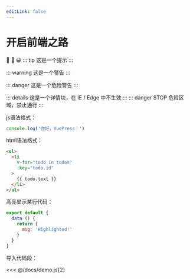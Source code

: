 ```yaml
---
editLink: false
---
```


# 开启前端之路
:tada: :100: :grinning:
::: tip
这是一个提示
:::

::: warning
这是一个警告
:::

::: danger
这是一个危险警告
:::

::: details
这是一个详情块，在 IE / Edge 中不生效
:::
::: danger STOP
危险区域，禁止通行
:::

js语法格式：
```js
console.log('你好，VuePress！')
```
html语法格式：
``` html
<ul>
  <li
    v-for="todo in todos"
    :key="todo.id"
  >
    {{ todo.text }}
  </li>
</ul>
```
高亮显示某行代码：
``` js {4}
export default {
  data () {
    return {
      msg: 'Highlighted!'
    }
  }
}
```
导入代码段：

<<< @/docs/demo.js{2}